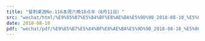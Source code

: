 ```yaml
---
title: "冒刺桌游No.116本周六晚18点半（8月11日）"
src: "wechat/html/%E9%85%B7%E5%84%BF%E8%AE%BA%E5%9D%9B_2018-08-10_%E5%86%92%E5%88%BA%E6%A1%8C%E6%B8%B8No.116%E6%9C%AC%E5%91%A8%E5%85%AD%E6%99%9A18%E7%82%B9%E5%8D%8A%EF%BC%888%E6%9C%8811%E6%97%A5%EF%BC%89.html"
date: 2018-08-10
pdf: "wechat/pdf/%E9%85%B7%E5%84%BF%E8%AE%BA%E5%9D%9B_2018-08-10_%E5%86%92%E5%88%BA%E6%A1%8C%E6%B8%B8No.116%E6%9C%AC%E5%91%A8%E5%85%AD%E6%99%9A18%E7%82%B9%E5%8D%8A%EF%BC%888%E6%9C%8811%E6%97%A5%EF%BC%89.pdf"
---
```

